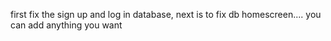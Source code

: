 first fix the sign up  and log in database, 
next is to fix db homescreen....
you can add anything you want
